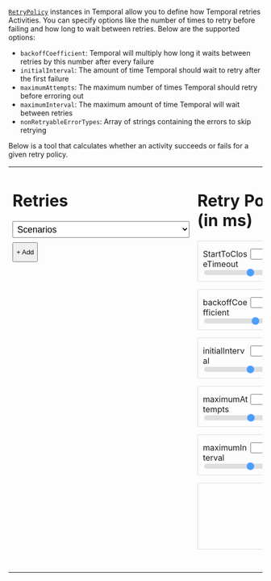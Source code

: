 [`RetryPolicy`](https://typescript.temporal.io/api/classes/proto.coresdk.common.retrypolicy/) instances in Temporal allow you to define how Temporal retries Activities.
You can specify options like the number of times to retry before failing and how long to wait between retries.
Below are the supported options:

- `backoffCoefficient`: Temporal will multiply how long it waits between retries by this number after every failure
- `initialInterval`: The amount of time Temporal should wait to retry after the first failure
- `maximumAttempts`: The maximum number of times Temporal should retry before erroring out
- `maximumInterval`: The maximum amount of time Temporal will wait between retries
- `nonRetryableErrorTypes`: Array of strings containing the errors to skip retrying

Below is a tool that calculates whether an activity succeeds or fails for a given retry policy.

<script src="../../codemirror-5.62.2/lib/codemirror.js"></script>
<link rel="stylesheet" href="../../codemirror-5.62.2/lib/codemirror.css">
<script src="../../codemirror-5.62.2/mode/javascript/javascript.js"></script>
<script src="https://cdnjs.cloudflare.com/ajax/libs/Chart.js/2.7.1/Chart.min.js"></script>
<style>
  table {
    border: 0;
    width: 100%;
  }
  .retry-container {
    vertical-align: top;
    width: 50%;
  }
  .add-button {
    padding-top: 10px;
    padding-bottom: 10px;
  }
  .retry-policy-container {
    vertical-align: top;
    width: 50%;
  }
  .label-container label {
    float: left;
    max-width: 49%;
  }
  .label-container input {
    float: right;
    max-width: 49%;
  }
  .retry, .parameter {
    padding: 10px;
    padding-top: 15px;
    border: 1px solid #ddd;
    margin-bottom: 15px;
  }
  .retry {
    margin-right: 15px;
  }
  .label-container::after {
    content: "";
    clear: both;
    display: table;
  }
  .slider {
    -webkit-appearance: none;  /* Override default CSS styles */
    appearance: none;
    width: 100%; /* Full-width */
    height: 10px; /* Specified height */
    background: #d3d3d3; /* Grey background */
    outline: none; /* Remove outline */
    opacity: 0.7; /* Set transparency (for mouse-over effects on hover) */
    -webkit-transition: .2s; /* 0.2 seconds transition on hover */
    transition: opacity .2s;
    border-radius: 5px;
  }
  .slider::-webkit-slider-thumb {
    height: 25px;
    width: 25px;
  }
  .slider::-moz-range-thumb {
    height: 25px;
    width: 25px;
  }
  .result {
    padding: 5px;
    text-align:center;
    border-radius: 4px;
    margin-top: 25px;
  }
  .success {
    background-color: #D4EDDC;
  }
  .fail {
    background-color: #f8d7da;
  }
  .spacing {
    margin-top: 15px;
    margin-bottom: 15px;
  }
  .scenarios {
    font-size: 1.1em;
    padding: 0.25em;
    margin-bottom: 0.5em;
  }
  .output-wrapper {
    border: 1px solid #ddd;
    height: 130px;
  }
  .output-wrapper .CodeMirror {
    height: 130px;
  }
  .result-row {
    display: flex;
    flex-direction: row;
  }
  .result, .retry-chart {
    position: relative;
    width: 100%;
  }
  .result {
    margin-right: 15px;
  }
</style>
<table>
  <tr>
    <td class="retry-container">
      <div class="retries">
        <h1>Retries</h1>
        <select class="scenarios" class="spacing">
          <option value="">Scenarios</option>
          <option value='{"requestRuntimeMS": 10, "successRate": 0.9}'>
            Fast request (10ms), 90% success rate
          </option>
          <option value='{"requestRuntimeMS": 10, "successRate": 0.5}'>
            Fast request (10ms), 50% success rate
          </option>
          <option value='{"requestRuntimeMS": 100, "successRate": 0.9}'>
            Slow request (100ms), 90% success rate
          </option>
          <option value='{"requestRuntimeMS": 100, "successRate": 0.5}'>
            Slow request (100ms), 50% success rate
          </option>
        </select>
      </div>
      <div class="retries-list"></div>
      <button class="add-button" onclick="addRetry(true, 1)">+ Add</button>
    </td>
    <td class="retry-policy-container">
      <h1>Retry Policy (in ms)</h1>
      <div class="parameter">
        <div class="label-container">
          <label>StartToCloseTimeout</label>
          <input class="label-container-item" id="startToCloseTimeout-input" type="number">
        </div>
        <input
          type="range"
          class="slider"
          id="startToCloseTimeout-slider"
          min="0"
          max="100000"
          step="100">
      </div>
      <div class="parameter">
        <div class="label-container">
          <label>backoffCoefficient</label>
          <input class="label-container-item" id="backoffCoefficient-input" type="number">
        </div>
        <input
          type="range"
          class="slider"
          id="backoffCoefficient-slider"
          min="1"
          max="10">
      </div>
      <div class="parameter">
        <div class="label-container">
          <label>initialInterval</label>
          <input class="label-container-item" id="initialInterval-input" type="number">
        </div>
        <input
          type="range"
          class="slider"
          id="initialInterval-slider"
          min="0"
          max="10000"
          step="50">
      </div>
      <div class="parameter">
        <div class="label-container">
          <label>maximumAttempts</label>
          <input class="label-container-item" id="maximumAttempts-input" type="number">
        </div>
        <input
          type="range"
          class="slider"
          id="maximumAttempts-slider"
          min="1"
          max="100">
      </div>
      <div class="parameter">
        <div class="label-container">
          <label>maximumInterval</label>
          <input class="label-container-item" id="maximumInterval-input" type="number">
        </div>
        <input
          type="range"
          class="slider"
          id="maximumInterval-slider"
          min="0" max="100000"
          step="100">
      </div>
      <div class="output-wrapper">
      </div>
    </td>
  </tr>
  <tr>
    <td style="margin-right: 15px; vertical-align: top">
      <div class="result"></div>
    </td>
    <td>
      <div class="retry-chart"><canvas></canvas></div>
    </div>
  </tr>
</table>
<div class="retry" style="display: none">
  <select value="succeeds">
    <option value="fails">Fails after</option>
    <option value="succeeds">Succeeds after</option>
  </select>
  <input type="number" value="1" />
  ms
  <button class="remove">&times;</button>
  <input type="range" class="slider runtime-slider" min="0" max="1000" step="5" />
</div>
<script>
  const retryTemplate = document.querySelector('.retry');
  const resultContainerElement = document.querySelector('.result');
  const retriesListElement = document.querySelector('.retries-list');
  const ctx = document.querySelector('.retry-chart canvas').getContext('2d');
  const chart = new Chart(ctx, {
    // The type of chart we want to create
    type: 'bar',
    // Configuration options go here
    options: {
      responsive: true,
      scales: {
        yAxes: [{
          ticks: {
            beginAtZero: true
          }
        }]
      }
    }
  });
  const sliderProps = [
    'startToCloseTimeout',
    'backoffCoefficient',
    'initialInterval',
    'maximumAttempts',
    'maximumInterval'
  ];
  const state = {
    retries: [],
    startToCloseTimeout: 10000,
    backoffCoefficient: 2,
    initialInterval: 100,
    maximumAttempts: 5,
    maximumInterval: 100000
  };
  const codemirror = CodeMirror(document.querySelector('.output-wrapper'), {
    mode: 'javascript',
    lineNumbers: true,
    value: JSON.stringify(omit(state, ['retries']), null, '  '),
    tabSize: 2,
    readOnly: true
  });
  codemirror.on('focus', () => codemirror.execCommand('selectAll'));
  let numRetries = 0;
  function omit(obj, props) {
    obj = { ...obj };
    props.forEach(p => { delete obj[p]; });
    return obj;
  }
  updateChart();
  function addRetry(success, runtimeMS) {
    const el = retryTemplate.cloneNode(true);
    if (state.retries.length > 0) {
      state.retries[state.retries.length - 1].success = false;
      state.retries[state.retries.length - 1].select.disabled = true;
      state.retries[state.retries.length - 1].select.value = 'fails';
    }
    const retry = { success, runtimeMS, el };
    state.retries.push(retry);
    const select = el.querySelector('select');
    retry.select = select;
    select.value = success ? 'succeeds' : 'fails';
    const input = el.querySelector('input[type="number"]');
    const slider = el.querySelector('input[type="range"]');
    el.querySelector('.remove').addEventListener('click', () => removeRetry());
    input.value = runtimeMS;
    slider.value = input.value;
    input.addEventListener('change', function() {
      const val = input.value;
      if (!isNaN(val)) {
        slider.value = +val;
        retry.runtimeMS = +val;
        rerenderResult();
      }
    });
    select.addEventListener('change', function() {
      retry.success = select.value === 'succeeds';
      rerenderResult();
    });
    slider.addEventListener('change', function() {
      const val = slider.value;
      input.value = +val;
      retry.runtimeMS = +val;
      rerenderResult();
    });
    retriesListElement.appendChild(el);
    el.style.display = 'block';
    rerenderResult();
  }
  function removeRetry() {
    if (state.retries.length > 0) {
      const lastRetry = state.retries[state.retries.length - 1];
      retriesListElement.removeChild(lastRetry.el);
      state.retries.pop();
      state.retries[state.retries.length - 1].select.disabled = false;
      rerenderResult();
    }
  }
  const scenarios = document.querySelector('.scenarios');
  scenarios.addEventListener('change', function() {
    if (!scenarios.value) {
      return;
    }
    const values = JSON.parse(scenarios.value);
    const requestRuntimeMS = values.requestRuntimeMS;
    const successRate = values.successRate;
    const retries = [];
    const maxRetries = 20;
    clearRetries();
    for (let i = 0; i < maxRetries; ++i) {
      const success = Math.random() < successRate || i === maxRetries - 1;
      const runtimeMS = requestRuntimeMS +
        Math.round((Math.random() - 0.5) * (requestRuntimeMS / 2)); // +/- 50%
      addRetry(success, runtimeMS);
      if (success) {
        break;
      }
    }
    rerenderResult();
  });
  sliderProps.forEach(prop => {
    const input = document.querySelector(`#${prop}-input`);
    const slider = document.querySelector(`#${prop}-slider`);
    slider.value = state[prop];
    input.value = state[prop];
    input.addEventListener('change', function() {
      const val = input.value;
      if (!isNaN(val)) {
        slider.value = +val;
        state[prop] = +val;
        rerenderResult();
        updateCodeMirror();
        updateChart();
      }
    });
    slider.addEventListener('change', () => {
      input.value = +slider.value;
      state[prop] = +slider.value;
      rerenderResult();
      updateCodeMirror();
      updateChart();
    });
  });
  addRetry(true, 1);
  function clearRetries() {
    state.retries = [];
    retriesListElement.innerHTML = '';
  }
  function updateCodeMirror() {
    codemirror.setValue(JSON.stringify(omit(state, ['retries']), null, '  '));
  }
  function rerenderResult() {
    if (state.retries.length === 0) {
      document.querySelector('.result').innerHTML = '';
    }
    const res = calculateResult();
    if (res.success) {
      resultContainerElement.innerHTML = `<h2>Success after ${res.runtimeMS} ms</h2>`;
      resultContainerElement.classList.add('success');
      resultContainerElement.classList.remove('fail');
    } else {
      resultContainerElement.innerHTML = `<h2>Error after ${res.runtimeMS} ms: ${res.reason}</h2>`;
      resultContainerElement.classList.remove('success');
      resultContainerElement.classList.add('fail');
    }
  }
  function calculateResult() {
    let runtimeMS = 0;
    let retryIntervalMS = state.initialInterval;
    const {
      startToCloseTimeout,
      maximumInterval,
      maximumAttempts,
      backoffCoefficient
    } = state;
    for (let i = 0; i < state.retries.length; ++i) {
      if (i >= maximumAttempts) {
        return {
          success: false,
          runtimeMS,
          reason: 'maximumAttempts'
        }
      }
      runtimeMS = Math.min(runtimeMS + state.retries[i].runtimeMS, startToCloseTimeout);
      if (!state.retries[i].success) {
        runtimeMS = Math.min(runtimeMS + retryIntervalMS, startToCloseTimeout);
      }
      retryIntervalMS = Math.min(retryIntervalMS * backoffCoefficient, maximumInterval);
      if (runtimeMS >= startToCloseTimeout) {
        return {
          success: false,
          runtimeMS,
          reason: 'startToCloseTimeout'
        };
      }
    }
    if (!state.retries[state.retries.length - 1].success) {
      return {
        success: false,
        runtimeMS,
        reason: 'All retries failed'
      };
    }
    return {
      success: true,
      runtimeMS
    };
  }
  function updateChart() {
    const {
      backoffCoefficient,
      startToCloseTimeout,
      initialInterval,
      maximumInterval,
      maximumAttempts
    } = state;
    const labels = [];
    const values = [];
    let interval = initialInterval;
    for (let i = 0; i < maximumAttempts; ++i) {
      labels.push(i + 1);
      values.push(interval);
      interval = Math.min(interval * backoffCoefficient, maximumInterval);
    }
    chart.data.labels = labels;
    chart.data.datasets = [{
      label: 'Time Before Retry',
      backgroundColor: '#168a93',
      borderColor: '#168a93',
      data: values
    }];
    chart.update();
  }
</script>